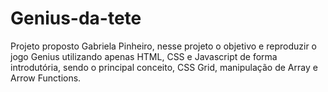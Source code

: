 # Genius-da-tete
Projeto proposto Gabriela Pinheiro, nesse projeto o objetivo e reproduzir o jogo Genius utilizando apenas HTML, CSS e Javascript de forma introdutória, sendo o principal conceito, CSS Grid, manipulação de Array e Arrow Functions.
